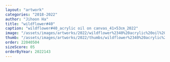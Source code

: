 ```yaml
---
layout: "artwork"
categories: "2018-2022"
author: "Jihoon Ha"
title: "wildflower#40"
caption: "wildflower#40_acrylic oil on canvas_41×53㎝_2022"
image: "/assets/images/artworks/2022/wildflower%2340%20acrylic%20oil%20on%20canvas%2041x53cm%202022.jpg"
thumb: "/assets/images/artworks/2022/thumbs/wildflower%2340%20acrylic%20oil%20on%20canvas%2041x53cm%202022.jpg"
order: 22040504
sizeScore: 05
orderByYear: 2022143
---
```

